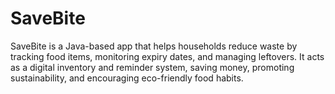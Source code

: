# SaveBite
SaveBite is a Java-based app that helps households reduce waste by tracking food items, monitoring expiry dates, and managing leftovers. It acts as a digital inventory and reminder system, saving money, promoting sustainability, and encouraging eco-friendly food habits.

